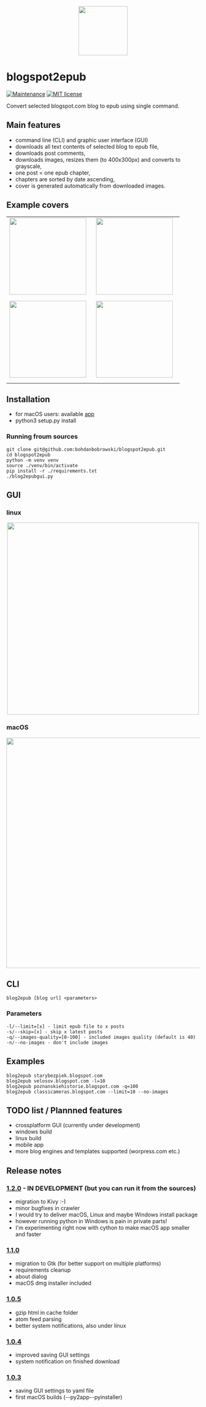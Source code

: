 <p align="center">
<img src="https://raw.githubusercontent.com/bohdanbobrowski/blogspot2epub/master/images/blog2epub.png" width="128" height="128" />
</p>

# blogspot2epub

[![Maintenance](https://img.shields.io/badge/Maintained%3F-yes-green.svg)](https://github.com/bohdanbobrowski/blogspot2epub/graphs/commit-activity) [![MIT license](https://img.shields.io/badge/License-MIT-blue.svg)](https://lbesson.mit-license.org/)


Convert selected blogspot.com blog to epub using single command.

## Main features

- command line (CLI) and graphic user interface (GUI)
- downloads all text contents of selected blog to epub file,
- downloads post comments,
- downloads images, resizes them (to 400x300px) and converts to grayscale,
- one post = one epub chapter,
- chapters are sorted by date ascending,
- cover is generated automatically from downloaded images.

## Example covers

<table style="width:100%;text-align:center;"><tr><td>
<img src="https://raw.githubusercontent.com/bohdanbobrowski/blogspot2epub/master/images/cover_1.jpg" width="200" style="margin:0 10px 10px 0" />
</td><td>
<img src="https://raw.githubusercontent.com/bohdanbobrowski/blogspot2epub/master/images/cover_2.jpg" width="200" style="margin:0 10px 10px 0" />
</td></tr><tr><td>
<img src="https://raw.githubusercontent.com/bohdanbobrowski/blogspot2epub/master/images/cover_3.jpg" width="200" style="margin:0 10px 10px 0" />
</td><td>
<img src="https://raw.githubusercontent.com/bohdanbobrowski/blogspot2epub/master/images/cover_4.jpg" width="200" style="margin:0 10px 10px 0;" />
</td></tr></table>

## Installation

- for macOS users: available [app](https://github.com/bohdanbobrowski/blogspot2epub/releases)
- python3 setup.py install

### Running froum sources

    git clone git@github.com:bohdanbobrowski/blogspot2epub.git
    cd blogspot2epub
    python -m venv venv
    source ./venv/bin/activate
    pip install -r ./requirements.txt
    ./blog2epubgui.py

## GUI

### linux

<p align="center">
<img src="https://raw.githubusercontent.com/bohdanbobrowski/blogspot2epub/master/images/blog2epub_linux_screenshot_v1.2.0.png"  width="500px" />
</p>

### macOS

<p align="center">
<img src="https://raw.githubusercontent.com/bohdanbobrowski/blogspot2epub/master/images/blog2epub_osx_screenshot_v1.2.0.png" width="600px" />
</p>

## CLI

    blog2epub [blog url] <parameters>

### Parameters

    -l/--limit=[x] - limit epub file to x posts
    -s/--skip=[x] - skip x latest posts
    -q/--images-quality=[0-100] - included images quality (default is 40)
    -n/--no-images - don't include images

## Examples

    blog2epub starybezpiek.blogspot.com
    blog2epub velosov.blogspot.com -l=10
    blog2epub poznanskiehistorie.blogspot.com -q=100
    blog2epub classicameras.blogspot.com --limit=10 --no-images

## TODO list / Plannned features

- crossplatform GUI (currently under development)
- windows build
- linux build
- mobile app
- more blog engines and templates supported (worpress.com etc.)

## Release notes

### [1.2.0](https://github.com/bohdanbobrowski/blogspot2epub) - IN DEVELOPMENT (but you can run it from the sources)

- migration to Kivy :-)
- minor bugfixes in crawler
- I would try to deliver macOS, Linux and maybe Windows install package
- however running python in Windows is pain in private parts!
- I'm experimenting right now with cython to make macOS app smaller and faster

### [1.1.0](https://github.com/bohdanbobrowski/blogspot2epub/releases/tag/v1.1.0)

- migration to Gtk (for better support on multiple platforms)
- requirements cleanup
- about dialog
- macOS dmg installer included

### [1.0.5](https://github.com/bohdanbobrowski/blogspot2epub/releases/tag/v1.0.5)

- gzip html in cache folder
- atom feed parsing
- better system notifications, also under linux

### [1.0.4](https://github.com/bohdanbobrowski/blogspot2epub/releases/tag/v1.0.4)

- improved saving GUI settings
- system notification on finished download

### [1.0.3](https://github.com/bohdanbobrowski/blogspot2epub/releases/tag/v1.0.3)

- saving GUI settings to yaml file
- first macOS builds (--py2app--pyinstaller)
